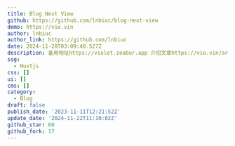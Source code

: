 ```yaml
---
title: Blog Next View
github: https://github.com/lnbiuc/blog-next-view
demo: https://vio.vin
author: lnbiuc
author_link: https://github.com/lnbiuc
date: 2024-11-28T03:09:40.527Z
description: 备用地址https://violet.zeabur.app 介绍文章https://vio.vin/article/nuxt-fullstack
ssg:
  - Nuxtjs
css: []
ui: []
cms: []
category:
  - Blog
draft: false
publish_date: '2023-11-11T12:21:52Z'
update_date: '2024-11-22T11:10:02Z'
github_star: 60
github_fork: 17
---
```

